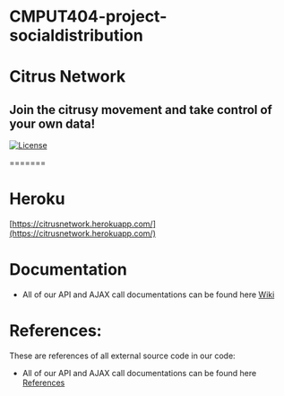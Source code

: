 # CMPUT404-project-socialdistribution
# Citrus Network
## Join the citrusy movement and take control of your own data!
[![License](https://img.shields.io/badge/License-Apache%202.0-blue.svg)](https://opensource.org/licenses/Apache-2.0)

=======



Heroku
=============
[https://citrusnetwork.herokuapp.com/](https://citrusnetwork.herokuapp.com/)

Documentation
=============

* All of our API and AJAX call documentations can be found here [Wiki](https://github.com/CMPUT404W21H02-Project/CMPUT404-project-socialdistribution/wiki)

References:
========================
These are references of all external source code in our code:
* All of our API and AJAX call documentations can be found here [References](https://github.com/CMPUT404W21H02-Project/CMPUT404-project-socialdistribution/wiki/References)
